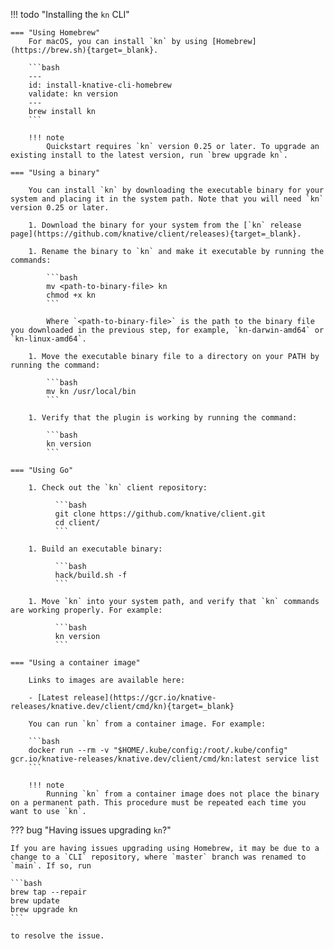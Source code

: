 !!! todo "Installing the `kn` CLI"

    === "Using Homebrew"
        For macOS, you can install `kn` by using [Homebrew](https://brew.sh){target=_blank}.

        ```bash
        ---
        id: install-knative-cli-homebrew
        validate: kn version
        ---
        brew install kn
        ```

        !!! note
            Quickstart requires `kn` version 0.25 or later. To upgrade an existing install to the latest version, run `brew upgrade kn`.

    === "Using a binary"

        You can install `kn` by downloading the executable binary for your system and placing it in the system path. Note that you will need `kn` version 0.25 or later.

        1. Download the binary for your system from the [`kn` release page](https://github.com/knative/client/releases){target=_blank}.

        1. Rename the binary to `kn` and make it executable by running the commands:

            ```bash
            mv <path-to-binary-file> kn
            chmod +x kn
            ```

            Where `<path-to-binary-file>` is the path to the binary file you downloaded in the previous step, for example, `kn-darwin-amd64` or `kn-linux-amd64`.

        1. Move the executable binary file to a directory on your PATH by running the command:

            ```bash
            mv kn /usr/local/bin
            ```

        1. Verify that the plugin is working by running the command:

            ```bash
            kn version
            ```

    === "Using Go"

        1. Check out the `kn` client repository:

              ```bash
              git clone https://github.com/knative/client.git
              cd client/
              ```

        1. Build an executable binary:

              ```bash
              hack/build.sh -f
              ```

        1. Move `kn` into your system path, and verify that `kn` commands are working properly. For example:

              ```bash
              kn version
              ```

    === "Using a container image"

        Links to images are available here:

        - [Latest release](https://gcr.io/knative-releases/knative.dev/client/cmd/kn){target=_blank}

        You can run `kn` from a container image. For example:

        ```bash
        docker run --rm -v "$HOME/.kube/config:/root/.kube/config" gcr.io/knative-releases/knative.dev/client/cmd/kn:latest service list
        ```

        !!! note
            Running `kn` from a container image does not place the binary on a permanent path. This procedure must be repeated each time you want to use `kn`.

??? bug "Having issues upgrading `kn`?"

    If you are having issues upgrading using Homebrew, it may be due to a change to a `CLI` repository, where `master` branch was renamed to `main`. If so, run

    ```bash
    brew tap --repair
    brew update
    brew upgrade kn
    ```

    to resolve the issue.
